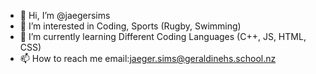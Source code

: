 - 👋 Hi, I’m @jaegersims
- 👀 I’m interested in Coding, Sports (Rugby, Swimming) 
- 🌱 I’m currently learning Different Coding Languages (C++, JS, HTML, CSS)
- 📫 How to reach me email:jaeger.sims@geraldinehs.school.nz
